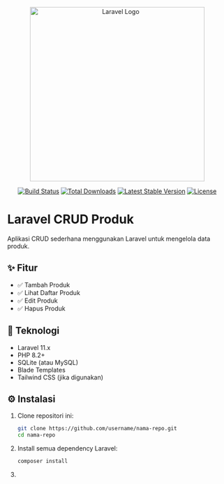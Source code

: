 <p align="center"><a href="https://laravel.com" target="_blank"><img src="https://raw.githubusercontent.com/laravel/art/master/logo-lockup/5%20SVG/2%20CMYK/1%20Full%20Color/laravel-logolockup-cmyk-red.svg" width="400" alt="Laravel Logo"></a></p>

<p align="center">
<a href="https://github.com/laravel/framework/actions"><img src="https://github.com/laravel/framework/workflows/tests/badge.svg" alt="Build Status"></a>
<a href="https://packagist.org/packages/laravel/framework"><img src="https://img.shields.io/packagist/dt/laravel/framework" alt="Total Downloads"></a>
<a href="https://packagist.org/packages/laravel/framework"><img src="https://img.shields.io/packagist/v/laravel/framework" alt="Latest Stable Version"></a>
<a href="https://packagist.org/packages/laravel/framework"><img src="https://img.shields.io/packagist/l/laravel/framework" alt="License"></a>
</p>

# Laravel CRUD Produk

Aplikasi CRUD sederhana menggunakan Laravel untuk mengelola data produk.

## ✨ Fitur

- ✅ Tambah Produk
- ✅ Lihat Daftar Produk
- ✅ Edit Produk
- ✅ Hapus Produk

## 🧰 Teknologi

- Laravel 11.x
- PHP 8.2+
- SQLite (atau MySQL)
- Blade Templates
- Tailwind CSS (jika digunakan)

## ⚙️ Instalasi

1. Clone repositori ini:

   ```bash
   git clone https://github.com/username/nama-repo.git
   cd nama-repo
2. Install semua dependency Laravel:

   ```bash
   composer install
3. 
